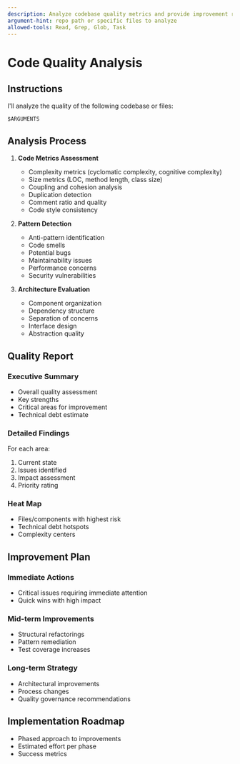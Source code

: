 ```yaml
---
description: Analyze codebase quality metrics and provide improvement recommendations
argument-hint: repo path or specific files to analyze
allowed-tools: Read, Grep, Glob, Task
---
```


# Code Quality Analysis

## Instructions

I'll analyze the quality of the following codebase or files:

```
$ARGUMENTS
```

## Analysis Process

1. **Code Metrics Assessment**
   - Complexity metrics (cyclomatic complexity, cognitive complexity)
   - Size metrics (LOC, method length, class size)
   - Coupling and cohesion analysis
   - Duplication detection
   - Comment ratio and quality
   - Code style consistency

2. **Pattern Detection**
   - Anti-pattern identification
   - Code smells
   - Potential bugs
   - Maintainability issues
   - Performance concerns
   - Security vulnerabilities

3. **Architecture Evaluation**
   - Component organization
   - Dependency structure
   - Separation of concerns
   - Interface design
   - Abstraction quality

## Quality Report

### Executive Summary
- Overall quality assessment
- Key strengths
- Critical areas for improvement
- Technical debt estimate

### Detailed Findings
For each area:
1. Current state
2. Issues identified
3. Impact assessment
4. Priority rating

### Heat Map
- Files/components with highest risk
- Technical debt hotspots
- Complexity centers

## Improvement Plan

### Immediate Actions
- Critical issues requiring immediate attention
- Quick wins with high impact

### Mid-term Improvements
- Structural refactorings
- Pattern remediation
- Test coverage increases

### Long-term Strategy
- Architectural improvements
- Process changes
- Quality governance recommendations

## Implementation Roadmap
- Phased approach to improvements
- Estimated effort per phase
- Success metrics
